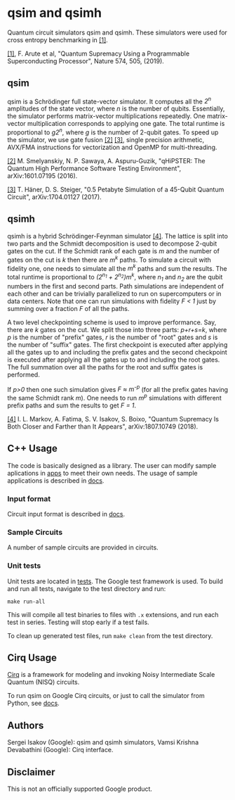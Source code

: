 # qsim and qsimh

Quantum circuit simulators qsim and qsimh. These simulators were used for cross
entropy benchmarking in
[[1]](https://www.nature.com/articles/s41586-019-1666-5).

[[1]](https://www.nature.com/articles/s41586-019-1666-5), F. Arute et al,
"Quantum Supremacy Using a Programmable Superconducting Processor",
Nature 574, 505, (2019).

## qsim

qsim is a Schrödinger full state-vector simulator. It computes all the *2<sup>n</sup>*
amplitudes of the state vector, where *n* is the number of qubits.
Essentially, the simulator performs matrix-vector multiplications repeatedly.
One matrix-vector multiplication corresponds to applying one gate.
The total runtime is proportional to *g2<sup>n</sup>*, where *g* is the number of
2-qubit gates. To speed up the simulator, we use gate fusion
[[2]](https://arxiv.org/abs/1601.07195) [[3]](https://arxiv.org/abs/1704.01127),
single precision arithmetic, AVX/FMA instructions for vectorization and OpenMP
for multi-threading.

[[2]](https://arxiv.org/abs/1601.07195) M. Smelyanskiy, N. P. Sawaya,
A. Aspuru-Guzik, "qHiPSTER: The Quantum High Performance Software Testing
Environment", arXiv:1601.07195 (2016).

[[3]](https://arxiv.org/abs/1704.01127) T. Häner, D. S. Steiger,
"0.5 Petabyte Simulation of a 45-Qubit Quantum Circuit", arXiv:1704.01127
(2017).

## qsimh

qsimh is a hybrid Schrödinger-Feynman simulator
[[4]](https://arxiv.org/abs/1807.10749). The lattice is split into two parts
and the Schmidt decomposition is used to decompose 2-qubit gates on the
cut. If the Schmidt rank of each gate is *m* and the number of gates on
the cut is *k* then there are *m<sup>k</sup>* paths. To simulate a circuit with
fidelity one, one needs to simulate all the *m<sup>k</sup>* paths and sum the results.
  The total runtime is proportional to *(2<sup>n<sub>1</sub></sup> + 2<sup>n<sub>2</sub></sup>)m<sup>k</sup>*, where *n<sub>1</sub>*
and *n<sub>2</sub>* are the qubit numbers in the first and second parts. Path
simulations are independent of each other and can be trivially parallelized
to run on supercomputers or in data centers. Note that one can run simulations
with fidelity *F < 1* just by summing over a fraction *F* of all the paths.

A two level checkpointing scheme is used to improve performance. Say, there
are *k* gates on the cut. We split those into three parts: *p+r+s=k*, where
*p* is the number of "prefix" gates, *r* is the number of "root" gates and
*s* is the number of "suffix" gates. The first checkpoint is executed after
applying all the gates up to and including the prefix gates and the second
checkpoint is executed after applying all the gates up to and including the
root gates. The full summation over all the paths for the root and suffix gates
is performed.

If *p>0* then one such simulation gives *F &#8776; m<sup>-p</sup>* (for all the
prefix gates having the same Schmidt rank *m*). One needs to run *m<sup>p</sup>*
simulations with different prefix paths and sum the results to get *F = 1*.

[[4]](https://arxiv.org/abs/1807.10749) I. L. Markov, A. Fatima, S. V. Isakov,
S. Boixo, "Quantum Supremacy Is Both Closer and Farther than It Appears",
arXiv:1807.10749 (2018).

## C++ Usage

The code is basically designed as a library. The user can modify sample
aplications in [apps](apps) to meet their own needs. The usage of sample
applications is described in [docs](docs/usage.md).

### Input format

Circuit input format is described in [docs](docs/input_format.md).

### Sample Circuits

A number of sample circuits are provided in
circuits.

### Unit tests

Unit tests are located in [tests](tests). The Google test framework is used.
To build and run all tests, navigate to the test directory and run:
```
make run-all
```
This will compile all test binaries to files with `.x` extensions, and run each
test in series. Testing will stop early if a test fails.

To clean up generated test files, run `make clean` from the test directory.

## Cirq Usage

[Cirq](https://github.com/quantumlib/cirq) is a framework for modeling and
invoking Noisy Intermediate Scale Quantum (NISQ) circuits.

To run qsim on Google Cirq circuits, or just to call the simulator from Python,
see [docs](docs/cirq_interface.md).

## Authors

Sergei Isakov (Google): qsim and qsimh simulators, Vamsi Krishna Devabathini
(Google): Cirq interface.

## Disclaimer

This is not an officially supported Google product.

